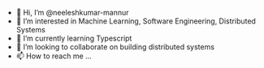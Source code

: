 - 👋 Hi, I’m @neeleshkumar-mannur
- 👀 I’m interested in Machine Learning, Software Engineering, Distributed Systems
- 🌱 I’m currently learning Typescript
- 💞️ I’m looking to collaborate on building distributed systems
- 📫 How to reach me ...

<!---
neeleshkumar-mannur/neeleshkumar-mannur is a ✨ special ✨ repository because its `README.md` (this file) appears on your GitHub profile.
You can click the Preview link to take a look at your changes.
--->
